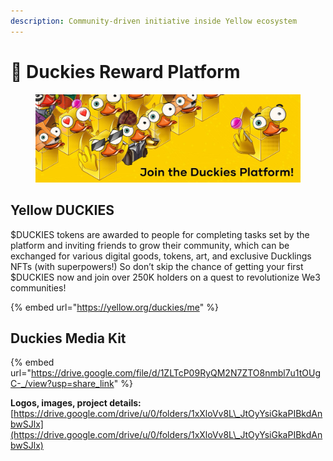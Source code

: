 ```yaml
---
description: Community-driven initiative inside Yellow ecosystem
---
```


# 🦆 Duckies Reward Platform

<figure><img src="../.gitbook/assets/1500x500.jpeg" alt=""><figcaption></figcaption></figure>

## Yellow DUCKIES

$DUCKIES tokens are awarded to people for completing tasks set by the platform and inviting friends to grow their community, which can be exchanged for various digital goods, tokens, art, and exclusive Ducklings NFTs (with superpowers!) So don’t skip the chance of getting your first $DUCKIES now and join over 250K holders on a quest to revolutionize We3 communities!

{% embed url="https://yellow.org/duckies/me" %}

## Duckies Media Kit

{% embed url="https://drive.google.com/file/d/1ZLTcP09RyQM2N7ZTO8nmbl7u1tOUgC-_/view?usp=share_link" %}

**Logos, images, project details:** [https://drive.google.com/drive/u/0/folders/1xXloVv8L\_JtOyYsiGkaPIBkdAnbwSJlx](https://drive.google.com/drive/u/0/folders/1xXloVv8L\_JtOyYsiGkaPIBkdAnbwSJlx)
